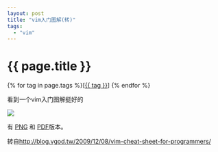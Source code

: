 ```yaml
---
layout: post
title: "vim入门图解(转)"
tags:
  - "vim"
---
```


# {{ page.title }}

<div class="tags">
{% for tag in page.tags %}[<a class="tag" href="/tags.html#{{ tag }}">{{ tag }}</a>] {% endfor %}
</div>


看到一个vim入门图解挺好的

<img src="http://blog.vgod.tw/wp-content/uploads/2009/12/vim-cheat-sheet-full-thumb.png" />

有 [PNG](http://blog.vgod.tw/go.php?http://people.csail.mit.edu/vgod/vim/vim-cheat-sheet-en.png) 和 [PDF](http://blog.vgod.tw/go.php?http://blog.vgod.tw/wp-content/uploads/2009/12/vgod-vim-cheat-sheet-full.pdf)版本。

转自<http://blog.vgod.tw/2009/12/08/vim-cheat-sheet-for-programmers/>
